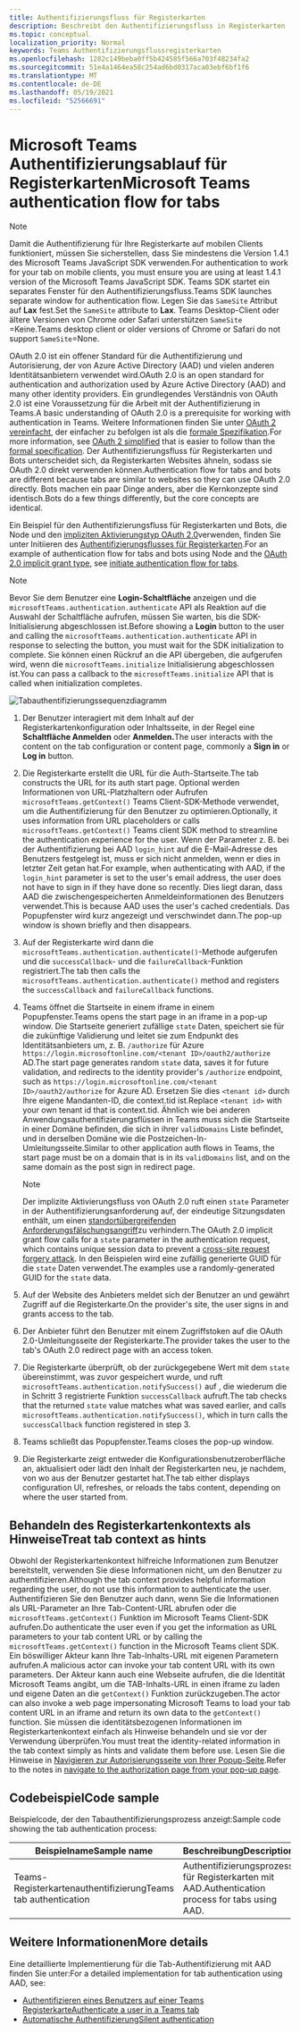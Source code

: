 ```yaml
---
title: Authentifizierungsfluss für Registerkarten
description: Beschreibt den Authentifizierungsfluss in Registerkarten
ms.topic: conceptual
localization_priority: Normal
keywords: Teams Authentifizierungsflussregisterkarten
ms.openlocfilehash: 1282c149beba0ff5b424585f566a703f48234fa2
ms.sourcegitcommit: 51e4a1464ea58c254ad6bd0317aca03ebf6bf1f6
ms.translationtype: MT
ms.contentlocale: de-DE
ms.lasthandoff: 05/19/2021
ms.locfileid: "52566691"
---
```

# <a name="microsoft-teams-authentication-flow-for-tabs"></a><span data-ttu-id="415dd-104">Microsoft Teams Authentifizierungsablauf für Registerkarten</span><span class="sxs-lookup"><span data-stu-id="415dd-104">Microsoft Teams authentication flow for tabs</span></span>

> [!NOTE]
> <span data-ttu-id="415dd-105">Damit die Authentifizierung für Ihre Registerkarte auf mobilen Clients funktioniert, müssen Sie sicherstellen, dass Sie mindestens die Version 1.4.1 des Microsoft Teams JavaScript SDK verwenden.</span><span class="sxs-lookup"><span data-stu-id="415dd-105">For authentication to work for your tab on mobile clients, you must ensure you are using at least 1.4.1 version of the Microsoft Teams JavaScript SDK.</span></span>
> <span data-ttu-id="415dd-106">Teams SDK startet ein separates Fenster für den Authentifizierungsfluss.</span><span class="sxs-lookup"><span data-stu-id="415dd-106">Teams SDK launches separate window for authentication flow.</span></span> <span data-ttu-id="415dd-107">Legen Sie das `SameSite` Attribut auf **Lax** fest.</span><span class="sxs-lookup"><span data-stu-id="415dd-107">Set the `SameSite` attribute to **Lax**.</span></span> <span data-ttu-id="415dd-108">Teams Desktop-Client oder ältere Versionen von Chrome oder Safari unterstützen `SameSite` =Keine.</span><span class="sxs-lookup"><span data-stu-id="415dd-108">Teams desktop client or older versions of Chrome or Safari do not support `SameSite`=None.</span></span>

<span data-ttu-id="415dd-109">OAuth 2.0 ist ein offener Standard für die Authentifizierung und Autorisierung, der von Azure Active Directory (AAD) und vielen anderen Identitätsanbietern verwendet wird.</span><span class="sxs-lookup"><span data-stu-id="415dd-109">OAuth 2.0 is an open standard for authentication and authorization used by Azure Active Directory (AAD) and many other identity providers.</span></span> <span data-ttu-id="415dd-110">Ein grundlegendes Verständnis von OAuth 2.0 ist eine Voraussetzung für die Arbeit mit der Authentifizierung in Teams.</span><span class="sxs-lookup"><span data-stu-id="415dd-110">A basic understanding of OAuth 2.0 is a prerequisite for working with authentication in Teams.</span></span> <span data-ttu-id="415dd-111">Weitere Informationen finden Sie unter [OAuth 2 vereinfacht,](https://aaronparecki.com/oauth-2-simplified/) der einfacher zu befolgen ist als die [formale Spezifikation](https://oauth.net/2/).</span><span class="sxs-lookup"><span data-stu-id="415dd-111">For more information, see [OAuth 2 simplified](https://aaronparecki.com/oauth-2-simplified/) that is easier to follow than the [formal specification](https://oauth.net/2/).</span></span> <span data-ttu-id="415dd-112">Der Authentifizierungsfluss für Registerkarten und Bots unterscheidet sich, da Registerkarten Websites ähneln, sodass sie OAuth 2.0 direkt verwenden können.</span><span class="sxs-lookup"><span data-stu-id="415dd-112">Authentication flow for tabs and bots are different because tabs are similar to websites so they can use OAuth 2.0 directly.</span></span> <span data-ttu-id="415dd-113">Bots machen ein paar Dinge anders, aber die Kernkonzepte sind identisch.</span><span class="sxs-lookup"><span data-stu-id="415dd-113">Bots do a few things differently, but the core concepts are identical.</span></span>

<span data-ttu-id="415dd-114">Ein Beispiel für den Authentifizierungsfluss für Registerkarten und Bots, die Node und den [impliziten Aktivierungstyp OAuth 2.0](https://oauth.net/2/grant-types/implicit/)verwenden, finden Sie unter Initiieren des [Authentifizierungsflusses für Registerkarten](~/tabs/how-to/authentication/auth-tab-aad.md#initiate-authentication-flow).</span><span class="sxs-lookup"><span data-stu-id="415dd-114">For an example of authentication flow for tabs and bots using Node and the [OAuth 2.0 implicit grant type](https://oauth.net/2/grant-types/implicit/), see [initiate authentication flow for tabs](~/tabs/how-to/authentication/auth-tab-aad.md#initiate-authentication-flow).</span></span>

> [!NOTE]
> <span data-ttu-id="415dd-115">Bevor Sie dem Benutzer eine **Login-Schaltfläche** anzeigen und die `microsoftTeams.authentication.authenticate` API als Reaktion auf die Auswahl der Schaltfläche aufrufen, müssen Sie warten, bis die SDK-Initialisierung abgeschlossen ist.</span><span class="sxs-lookup"><span data-stu-id="415dd-115">Before showing a **Login** button to the user and calling the `microsoftTeams.authentication.authenticate` API in response to selecting the button, you must wait for the SDK initialization to complete.</span></span> <span data-ttu-id="415dd-116">Sie können einen Rückruf an die API übergeben, die aufgerufen wird, wenn die `microsoftTeams.initialize` Initialisierung abgeschlossen ist.</span><span class="sxs-lookup"><span data-stu-id="415dd-116">You can pass a callback to the `microsoftTeams.initialize` API that is called when initialization completes.</span></span>

![Tabauthentifizierungssequenzdiagramm](~/assets/images/authentication/tab_auth_sequence_diagram.png)

1. <span data-ttu-id="415dd-118">Der Benutzer interagiert mit dem Inhalt auf der Registerkartenkonfiguration oder Inhaltsseite, in der Regel eine **Schaltfläche Anmelden** oder **Anmelden.**</span><span class="sxs-lookup"><span data-stu-id="415dd-118">The user interacts with the content on the tab configuration or content page, commonly a **Sign in** or **Log in** button.</span></span>
2. <span data-ttu-id="415dd-119">Die Registerkarte erstellt die URL für die Auth-Startseite.</span><span class="sxs-lookup"><span data-stu-id="415dd-119">The tab constructs the URL for its auth start page.</span></span> <span data-ttu-id="415dd-120">Optional werden Informationen von URL-Platzhaltern oder Aufrufen `microsoftTeams.getContext()` Teams Client-SDK-Methode verwendet, um die Authentifizierung für den Benutzer zu optimieren.</span><span class="sxs-lookup"><span data-stu-id="415dd-120">Optionally, it uses information from URL placeholders or calls `microsoftTeams.getContext()` Teams client SDK method to streamline the authentication experience for the user.</span></span> <span data-ttu-id="415dd-121">Wenn der Parameter z. B. bei der Authentifizierung bei AAD `login_hint` auf die E-Mail-Adresse des Benutzers festgelegt ist, muss er sich nicht anmelden, wenn er dies in letzter Zeit getan hat.</span><span class="sxs-lookup"><span data-stu-id="415dd-121">For example, when authenticating with AAD, if the `login_hint` parameter is set to the user's email address, the user does not have to sign in if they have done so recently.</span></span> <span data-ttu-id="415dd-122">Dies liegt daran, dass AAD die zwischengespeicherten Anmeldeinformationen des Benutzers verwendet.</span><span class="sxs-lookup"><span data-stu-id="415dd-122">This is because AAD uses the user's cached credentials.</span></span> <span data-ttu-id="415dd-123">Das Popupfenster wird kurz angezeigt und verschwindet dann.</span><span class="sxs-lookup"><span data-stu-id="415dd-123">The pop-up window is shown briefly and then disappears.</span></span>
3. <span data-ttu-id="415dd-124">Auf der Registerkarte wird dann die `microsoftTeams.authentication.authenticate()`-Methode aufgerufen und die `successCallback`- und die `failureCallback`-Funktion registriert.</span><span class="sxs-lookup"><span data-stu-id="415dd-124">The tab then calls the `microsoftTeams.authentication.authenticate()` method and registers the `successCallback` and `failureCallback` functions.</span></span>
4. <span data-ttu-id="415dd-125">Teams öffnet die Startseite in einem iframe in einem Popupfenster.</span><span class="sxs-lookup"><span data-stu-id="415dd-125">Teams opens the start page in an iframe in a pop-up window.</span></span> <span data-ttu-id="415dd-126">Die Startseite generiert zufällige `state` Daten, speichert sie für die zukünftige Validierung und leitet sie zum Endpunkt des Identitätsanbieters um, z. B. `/authorize` für Azure `https://login.microsoftonline.com/<tenant ID>/oauth2/authorize` AD.</span><span class="sxs-lookup"><span data-stu-id="415dd-126">The start page generates random `state` data, saves it for future validation, and redirects to the identity provider's `/authorize` endpoint, such as `https://login.microsoftonline.com/<tenant ID>/oauth2/authorize` for Azure AD.</span></span> <span data-ttu-id="415dd-127">Ersetzen Sie dies `<tenant id>` durch Ihre eigene Mandanten-ID, die context.tid ist.</span><span class="sxs-lookup"><span data-stu-id="415dd-127">Replace `<tenant id>` with your own tenant id that is context.tid.</span></span>
<span data-ttu-id="415dd-128">Ähnlich wie bei anderen Anwendungsauthentifizierungsflüssen in Teams muss sich die Startseite in einer Domäne befinden, die sich in ihrer `validDomains` Liste befindet, und in derselben Domäne wie die Postzeichen-In-Umleitungsseite.</span><span class="sxs-lookup"><span data-stu-id="415dd-128">Similar to other application auth flows in Teams, the start page must be on a domain that is in its `validDomains` list, and on the same domain as the post sign in redirect page.</span></span>

    > [!NOTE]
    > <span data-ttu-id="415dd-129">Der implizite Aktivierungsfluss von OAuth 2.0 ruft einen `state` Parameter in der Authentifizierungsanforderung auf, der eindeutige Sitzungsdaten enthält, um einen [standortübergreifenden Anforderungsfälschungsangriff](https://en.wikipedia.org/wiki/Cross-site_request_forgery)zu verhindern.</span><span class="sxs-lookup"><span data-stu-id="415dd-129">The OAuth 2.0 implicit grant flow calls for a `state` parameter in the authentication request, which contains unique session data to prevent a [cross-site request forgery attack](https://en.wikipedia.org/wiki/Cross-site_request_forgery).</span></span> <span data-ttu-id="415dd-130">In den Beispielen wird eine zufällig generierte GUID für die `state` Daten verwendet.</span><span class="sxs-lookup"><span data-stu-id="415dd-130">The examples use a randomly-generated GUID for the `state` data.</span></span>

5. <span data-ttu-id="415dd-131">Auf der Website des Anbieters meldet sich der Benutzer an und gewährt Zugriff auf die Registerkarte.</span><span class="sxs-lookup"><span data-stu-id="415dd-131">On the provider's site, the user signs in and grants access to the tab.</span></span>
6. <span data-ttu-id="415dd-132">Der Anbieter führt den Benutzer mit einem Zugriffstoken auf die OAuth 2.0-Umleitungsseite der Registerkarte.</span><span class="sxs-lookup"><span data-stu-id="415dd-132">The provider takes the user to the tab's OAuth 2.0 redirect page with an access token.</span></span>
7. <span data-ttu-id="415dd-133">Die Registerkarte überprüft, ob der zurückgegebene Wert mit dem `state` übereinstimmt, was zuvor gespeichert wurde, und ruft `microsoftTeams.authentication.notifySuccess()` auf , die wiederum die in Schritt 3 registrierte Funktion `successCallback` aufruft.</span><span class="sxs-lookup"><span data-stu-id="415dd-133">The tab checks that the returned `state` value matches what was saved earlier, and calls `microsoftTeams.authentication.notifySuccess()`, which in turn calls the `successCallback` function registered in step 3.</span></span>
8. <span data-ttu-id="415dd-134">Teams schließt das Popupfenster.</span><span class="sxs-lookup"><span data-stu-id="415dd-134">Teams closes the pop-up window.</span></span>
9. <span data-ttu-id="415dd-135">Die Registerkarte zeigt entweder die Konfigurationsbenutzeroberfläche an, aktualisiert oder lädt den Inhalt der Registerkarten neu, je nachdem, von wo aus der Benutzer gestartet hat.</span><span class="sxs-lookup"><span data-stu-id="415dd-135">The tab either displays configuration UI, refreshes, or reloads the tabs content, depending on where the user started from.</span></span>

## <a name="treat-tab-context-as-hints"></a><span data-ttu-id="415dd-136">Behandeln des Registerkartenkontexts als Hinweise</span><span class="sxs-lookup"><span data-stu-id="415dd-136">Treat tab context as hints</span></span>

<span data-ttu-id="415dd-137">Obwohl der Registerkartenkontext hilfreiche Informationen zum Benutzer bereitstellt, verwenden Sie diese Informationen nicht, um den Benutzer zu authentifizieren.</span><span class="sxs-lookup"><span data-stu-id="415dd-137">Although the tab context provides helpful information regarding the user, do not use this information to authenticate the user.</span></span> <span data-ttu-id="415dd-138">Authentifizieren Sie den Benutzer auch dann, wenn Sie die Informationen als URL-Parameter an Ihre Tab-Content-URL abrufen oder die `microsoftTeams.getContext()` Funktion im Microsoft Teams Client-SDK aufrufen.</span><span class="sxs-lookup"><span data-stu-id="415dd-138">Do authenticate the user even if you get the information as URL parameters to your tab content URL or by calling the `microsoftTeams.getContext()` function in the Microsoft Teams client SDK.</span></span> <span data-ttu-id="415dd-139">Ein böswilliger Akteur kann Ihre Tab-Inhalts-URL mit eigenen Parametern aufrufen.</span><span class="sxs-lookup"><span data-stu-id="415dd-139">A malicious actor can invoke your tab content URL with its own parameters.</span></span> <span data-ttu-id="415dd-140">Der Akteur kann auch eine Webseite aufrufen, die die Identität Microsoft Teams angibt, um die TAB-Inhalts-URL in einen iframe zu laden und eigene Daten an die `getContext()` Funktion zurückzugeben.</span><span class="sxs-lookup"><span data-stu-id="415dd-140">The actor can also invoke a web page impersonating Microsoft Teams to load your tab content URL in an iframe and return its own data to the `getContext()` function.</span></span> <span data-ttu-id="415dd-141">Sie müssen die identitätsbezogenen Informationen im Registerkartenkontext einfach als Hinweise behandeln und sie vor der Verwendung überprüfen.</span><span class="sxs-lookup"><span data-stu-id="415dd-141">You must treat the identity-related information in the tab context simply as hints and validate them before use.</span></span> <span data-ttu-id="415dd-142">Lesen Sie die Hinweise in [Navigieren zur Autorisierungsseite von Ihrer Popup-Seite](~/tabs/how-to/authentication/auth-tab-aad.md#navigate-to-the-authorization-page-from-your-popup-page).</span><span class="sxs-lookup"><span data-stu-id="415dd-142">Refer to the notes in [navigate to the authorization page from your pop-up page](~/tabs/how-to/authentication/auth-tab-aad.md#navigate-to-the-authorization-page-from-your-popup-page).</span></span>

## <a name="code-sample"></a><span data-ttu-id="415dd-143">Codebeispiel</span><span class="sxs-lookup"><span data-stu-id="415dd-143">Code sample</span></span>

<span data-ttu-id="415dd-144">Beispielcode, der den Tabauthentifizierungsprozess anzeigt:</span><span class="sxs-lookup"><span data-stu-id="415dd-144">Sample code showing the tab authentication process:</span></span>

| <span data-ttu-id="415dd-145">**Beispielname**</span><span class="sxs-lookup"><span data-stu-id="415dd-145">**Sample name**</span></span> | <span data-ttu-id="415dd-146">**Beschreibung**</span><span class="sxs-lookup"><span data-stu-id="415dd-146">**Description**</span></span> | <span data-ttu-id="415dd-147">**C#**</span><span class="sxs-lookup"><span data-stu-id="415dd-147">**C#**</span></span> | <span data-ttu-id="415dd-148">**Node.js**</span><span class="sxs-lookup"><span data-stu-id="415dd-148">**Node.js**</span></span> |
|-----------------|-----------------|-------------|------------|
| <span data-ttu-id="415dd-149">Teams-Registerkartenauthentifizierung</span><span class="sxs-lookup"><span data-stu-id="415dd-149">Teams tab authentication</span></span> | <span data-ttu-id="415dd-150">Authentifizierungsprozess für Registerkarten mit AAD.</span><span class="sxs-lookup"><span data-stu-id="415dd-150">Authentication process for tabs using AAD.</span></span> | [<span data-ttu-id="415dd-151">View</span><span class="sxs-lookup"><span data-stu-id="415dd-151">View</span></span>](https://github.com/OfficeDev/Microsoft-Teams-Samples/tree/main/samples/app-complete-sample/csharp) | [<span data-ttu-id="415dd-152">View</span><span class="sxs-lookup"><span data-stu-id="415dd-152">View</span></span>](https://github.com/OfficeDev/Microsoft-Teams-Samples/tree/main/samples/app-complete-sample/nodejs) |

## <a name="more-details"></a><span data-ttu-id="415dd-153">Weitere Informationen</span><span class="sxs-lookup"><span data-stu-id="415dd-153">More details</span></span>

<span data-ttu-id="415dd-154">Eine detaillierte Implementierung für die Tab-Authentifizierung mit AAD finden Sie unter:</span><span class="sxs-lookup"><span data-stu-id="415dd-154">For a detailed implementation for tab authentication using AAD, see:</span></span>

* [<span data-ttu-id="415dd-155">Authentifizieren eines Benutzers auf einer Teams Registerkarte</span><span class="sxs-lookup"><span data-stu-id="415dd-155">Authenticate a user in a Teams tab</span></span>](~/tabs/how-to/authentication/auth-tab-AAD.md)
* [<span data-ttu-id="415dd-156">Automatische Authentifizierung</span><span class="sxs-lookup"><span data-stu-id="415dd-156">Silent authentication</span></span>](~/tabs/how-to/authentication/auth-silent-AAD.md)
